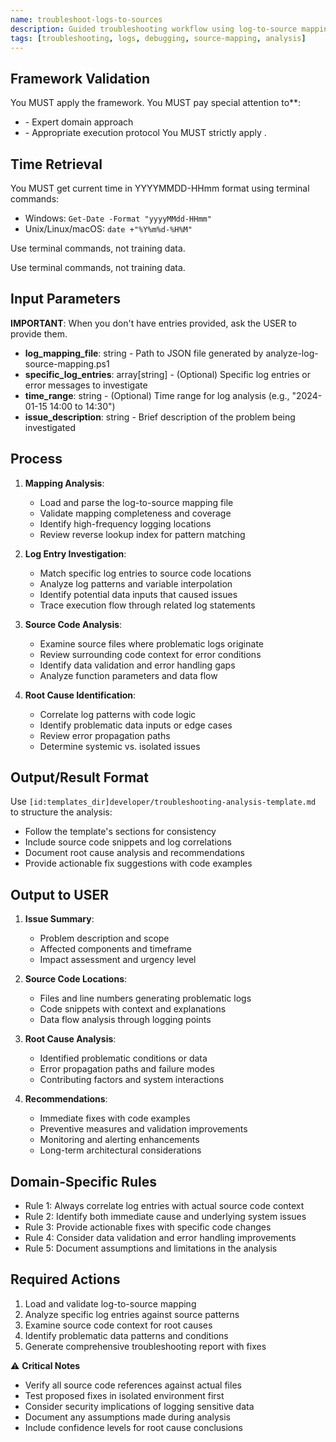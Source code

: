 ```yaml
---
name: troubleshoot-logs-to-sources
description: Guided troubleshooting workflow using log-to-source mapping to trace issues from log entries back to problematic code and data
tags: [troubleshooting, logs, debugging, source-mapping, analysis]
---
```



## Framework Validation
You MUST apply the <olaf-work-instructions> framework.
You MUST pay special attention to**:
- <olaf-general-role-and-behavior> - Expert domain approach
- <olaf-interaction-protocols> - Appropriate execution protocol
You MUST strictly apply <olaf-framework-validation>.

## Time Retrieval
You MUST get current time in YYYYMMDD-HHmm format using terminal commands:
- Windows: `Get-Date -Format "yyyyMMdd-HHmm"`
- Unix/Linux/macOS: `date +"%Y%m%d-%H%M"`

Use terminal commands, not training data.

Use terminal commands, not training data.

## Input Parameters
**IMPORTANT**: When you don't have entries provided, ask the USER to provide them.
- **log_mapping_file**: string - Path to JSON file generated by analyze-log-source-mapping.ps1
- **specific_log_entries**: array[string] - (Optional) Specific log entries or error messages to investigate
- **time_range**: string - (Optional) Time range for log analysis (e.g., "2024-01-15 14:00 to 14:30")
- **issue_description**: string - Brief description of the problem being investigated

## Process

1. **Mapping Analysis**:
   - Load and parse the log-to-source mapping file
   - Validate mapping completeness and coverage
   - Identify high-frequency logging locations
   - Review reverse lookup index for pattern matching

2. **Log Entry Investigation**:
   - Match specific log entries to source code locations
   - Analyze log patterns and variable interpolation
   - Identify potential data inputs that caused issues
   - Trace execution flow through related log statements

3. **Source Code Analysis**:
   - Examine source files where problematic logs originate
   - Review surrounding code context for error conditions
   - Identify data validation and error handling gaps
   - Analyze function parameters and data flow

4. **Root Cause Identification**:
   - Correlate log patterns with code logic
   - Identify problematic data inputs or edge cases
   - Review error propagation paths
   - Determine systemic vs. isolated issues

## Output/Result Format
Use `[id:templates_dir]developer/troubleshooting-analysis-template.md` to structure the analysis:
- Follow the template's sections for consistency
- Include source code snippets and log correlations
- Document root cause analysis and recommendations
- Provide actionable fix suggestions with code examples

## Output to USER
1. **Issue Summary**:
   - Problem description and scope
   - Affected components and timeframe
   - Impact assessment and urgency level

2. **Source Code Locations**:
   - Files and line numbers generating problematic logs
   - Code snippets with context and explanations
   - Data flow analysis through logging points

3. **Root Cause Analysis**:
   - Identified problematic conditions or data
   - Error propagation paths and failure modes
   - Contributing factors and system interactions

4. **Recommendations**:
   - Immediate fixes with code examples
   - Preventive measures and validation improvements
   - Monitoring and alerting enhancements
   - Long-term architectural considerations

## Domain-Specific Rules
- Rule 1: Always correlate log entries with actual source code context
- Rule 2: Identify both immediate cause and underlying system issues
- Rule 3: Provide actionable fixes with specific code changes
- Rule 4: Consider data validation and error handling improvements
- Rule 5: Document assumptions and limitations in the analysis

## Required Actions
1. Load and validate log-to-source mapping
2. Analyze specific log entries against source patterns
3. Examine source code context for root causes
4. Identify problematic data patterns and conditions
5. Generate comprehensive troubleshooting report with fixes

⚠️ **Critical Notes**
- Verify all source code references against actual files
- Test proposed fixes in isolated environment first
- Consider security implications of logging sensitive data
- Document any assumptions made during analysis
- Include confidence levels for root cause conclusions
